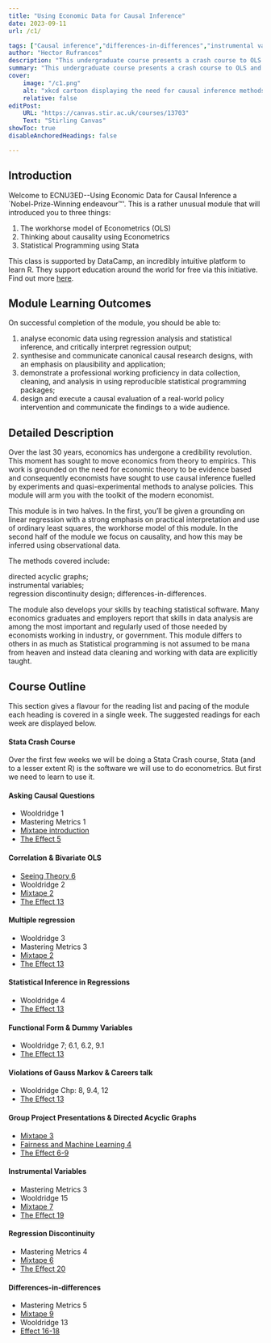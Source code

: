 ```yaml
---
title: "Using Economic Data for Causal Inference" 
date: 2023-09-11
url: /c1/

tags: ["Causal inference","differences-in-differences","instrumental variables","DAG","regression discontinuity design","OLS"]
author: "Hector Rufrancos"
description: "This undergraduate course presents a crash course to OLS and an introduction to Causal Inference methods." 
summary: "This undergraduate course presents a crash course to OLS and an introduction to Causal Inference methods including DAGs, IV, RDD, and DiD." 
cover:
    image: "/c1.png"
    alt: "xkcd cartoon displaying the need for causal inference methods"
    relative: false
editPost:
    URL: "https://canvas.stir.ac.uk/courses/13703"
    Text: "Stirling Canvas"
showToc: true
disableAnchoredHeadings: false

---
```


## Introduction

Welcome to ECNU3ED--Using Economic Data for Causal Inference a `Nobel-Prize-Winning endeavour™'. This is a rather unusual module that will introduced you to three things:

1. The workhorse model of Econometrics (OLS) 
2. Thinking about causality using Econometrics
3. Statistical Programming using Stata

This class is supported by DataCamp, an incredibly intuitive platform to learn R. They support education around the world for free via this initiative. Find out more [here](https://datacamp.com/groups/education).

## Module Learning Outcomes
On successful completion of the module, you should be able to:

1. analyse economic data using regression analysis and statistical inference, and critically interpret regression output;
2. synthesise and communicate canonical causal research designs, with an emphasis on plausibility and application;
3. demonstrate a professional working proficiency in data collection, cleaning, and analysis in using reproducible statistical programming packages;
4. design and execute a causal evaluation of a real-world policy intervention and communicate the findings to a wide audience.

## Detailed Description

Over the last 30 years, economics has undergone a credibility revolution. This moment has sought to move economics from theory to empirics. This work is grounded on the need for economic theory to be evidence based and consequently economists have sought to use causal inference fuelled by experiments and quasi-experimental methods to analyse policies. This module will arm you with the toolkit of the modern economist.  

This module is in two halves. In the first, you’ll be given a grounding on linear regression with a strong emphasis on practical interpretation and use of ordinary least squares, the workhorse model of this module. In the second half of the module we focus on causality, and how this may be inferred using observational data.   

The methods covered include:  

directed acyclic graphs;  
instrumental variables;  
regression discontinuity design; 
differences-in-differences.   

The module also develops your skills by teaching statistical software. Many economics graduates and employers report that skills in data analysis are among the most important and regularly used of those needed by economists working in industry, or government. This module differs to others in as much as Statistical programming is not assumed to be mana from heaven and instead data cleaning and working with data are explicitly taught.


## Course Outline

This section gives a flavour for the reading list and pacing of the module each heading is covered in a single week. The suggested readings for each week are displayed below.

#### Stata Crash Course

Over the first few weeks we will be doing a Stata Crash course, Stata (and to a lesser extent R) is the software we will use to do econometrics. But first we need to learn to use it. 

#### Asking Causal Questions

+ Wooldridge 1
+ Mastering Metrics 1
+ [Mixtape introduction](https://mixtape.scunning.com/01-introduction)
+ [The Effect 5](https://theeffectbook.net/ch-Identification.html)


#### Correlation & Bivariate OLS

+ [Seeing Theory 6](https://seeing-theory.brown.edu/regression-analysis/index.html)
+ Wooldridge 2
+ [Mixtape 2](https://mixtape.scunning.com/02-probability_and_regression)
+ [The Effect 13](https://theeffectbook.net/ch-StatisticalAdjustment.htmll)


#### Multiple regression 

+ Wooldridge 3
+ Mastering Metrics 3
+ [Mixtape 2](https://mixtape.scunning.com/02-probability_and_regression)
+ [The Effect 13](https://theeffectbook.net/ch-StatisticalAdjustment.htmll)


#### Statistical Inference in Regressions
+ Wooldridge 4
+ [The Effect 13](https://theeffectbook.net/ch-StatisticalAdjustment.htmll)


#### Functional Form & Dummy Variables

+ Wooldridge 7; 6.1, 6.2, 9.1
+ [The Effect 13](https://theeffectbook.net/ch-StatisticalAdjustment.htmll)


#### Violations of Gauss Markov & Careers talk

+ Wooldridge Chp: 8, 9.4, 12
+ [The Effect 13](https://theeffectbook.net/ch-StatisticalAdjustment.htmll)


#### Group Project Presentations & Directed Acyclic Graphs

+ [Mixtape 3](https://mixtape.scunning.com/03-directed_acyclical_graphs)
+ [Fairness and Machine Learning 4](https://fairmlbook.org/causal.html) 
+ [The Effect 6-9](https://theeffectbook.net/ch-CausalDiagrams.html)


#### Instrumental Variables

+ Mastering Metrics 3
+ Wooldridge 15
+ [Mixtape 7](https://mixtape.scunning.com/07-instrumental_variables)
+ [The Effect 19](https://theeffectbook.net/ch-InstrumentalVariables.html)

#### Regression Discontinuity

+ Mastering Metrics 4
+ [Mixtape 6](https://mixtape.scunning.com/06-regression_discontinuity)
+ [The Effect 20](https://theeffectbook.net/ch-RegressionDiscontinuity.html)

#### Differences-in-differences

+ Mastering Metrics 5
+ [Mixtape 9](https://mixtape.scunning.com/09-difference_in_differences)
+ Wooldridge 13
+ [Effect 16-18](https://theeffectbook.net/ch-FixedEffects.html)



